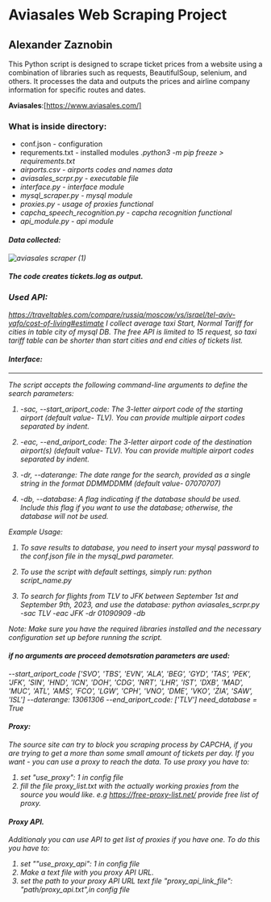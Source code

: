 # Aviasales Web Scraping Project
## Alexander Zaznobin
This Python script is designed to scrape ticket prices from a website using a combination of libraries such as requests, BeautifulSoup, selenium, and others. It processes the data and outputs the prices and airline company information for specific routes and dates. 


**Aviasales**:[https://www.aviasales.com/]
### What is inside directory: 

* conf.json - configuration
* requrements.txt - installed modules <i>.python3 -m pip freeze > requirements.txt<i>
* airports.csv - airports codes and names data 
* aviasales_scrpr.py -  executable file 
* interface.py - interface module
* mysql_scraper.py - mysql module
* proxies.py - usage of proxies functional 
* capcha_speech_recognition.py - capcha recognition functional 
* api_module.py - api module

#### Data collected:
![aviasales scraper (1)](https://user-images.githubusercontent.com/127748062/234117187-9f581b40-225b-4c8e-b143-35db9d8ac0da.png)

#### The code creates tickets.log as output. 

### Used API: 
https://traveltables.com/compare/russia/moscow/vs/israel/tel-aviv-yafo/cost-of-living#estimate
I collect average taxi Start, Normal Tariff for cities in table city of mysql DB.
The free API is limited to 15 request, so taxi tariff table can be shorter than start cities and end cities of tickets list.


#### Interface: 
-----------------
The script accepts the following command-line arguments to define the search parameters:

1. -sac, --start_ariport_code:  The 3-letter airport code of the starting airport (default value-  TLV). You can provide multiple airport codes separated by indent.

2. -eac, --end_ariport_code: The 3-letter airport code of the destination airport(s) (default value-  TLV). You can provide multiple airport codes separated by indent. 

3. -dr, --daterange: The date range for the search, provided as a single string in the format DDMMDDMM (default value-  07070707)

4. -db, --database: A flag indicating if the database should be used. Include this flag if you want to use the database; otherwise, the database will not be used.

Example Usage:
1. To save results to database, you need to insert your mysql password to the conf.json file in the mysql_pwd parameter. 

2. To use the script with default settings, simply run:
   python script_name.py

3. To search for flights from TLV to JFK between September 1st and September 9th, 2023, and use the database:
   python aviasales_scrpr.py -sac TLV -eac JFK -dr 01090909 -db

Note: Make sure you have the required libraries installed and the necessary configuration set up before running the script.

#### if no arguments are proceed demotsration parameters are used: 
  --start_ariport_code ['SVO', 'TBS', 'EVN', 'ALA', 'BEG', 'GYD', 'TAS', 'PEK', 'JFK', 'SIN', 'HND', 'ICN', 'DOH',
                           'CDG', 'NRT', 'LHR', 'IST', 'DXB', 'MAD', 'MUC', 'ATL', 'AMS',
                           'FCO', 'LGW', 'CPH', 'VNO', 'DME', 'VKO', 'ZIA', 'SAW', 'ISL']
  --daterange: 13061306
  --end_ariport_code:  ['TLV']
  need_database = True

#### Proxy:
The source site can try to block you scraping process by CAPCHA, if you are trying to get a more than some small amount of tickets per day.
If you want - you can use a proxy to reach the data.
To use proxy you have to: 
1) set "use_proxy": 1 in config file
2) fill the file proxy_list.txt with the actually working proxies from the source you would like.
e.g https://free-proxy-list.net/ provide free list of proxy.

#### Proxy API.
Additionaly you can use API to get list of proxies if you have one.
To do this you have to: 
1) set ""use_proxy_api": 1 in config file
2) Make a text file with you proxy API URL.
3) set the path to your proxy API URL text file "proxy_api_link_file": "path/proxy_api.txt",in config file 
